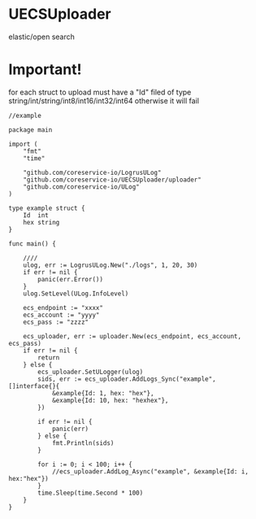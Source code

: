 # UECSUploader
elastic/open search 

# Important!
for each struct to upload must have a "Id" filed of type string/int/string/int8/int16/int32/int64
otherwise it will fail

```
//example

package main

import (
	"fmt"
	"time"

	"github.com/coreservice-io/LogrusULog"
	"github.com/coreservice-io/UECSUploader/uploader"
	"github.com/coreservice-io/ULog"
)

type example struct {
	Id  int
	hex string
}

func main() {

	////
	ulog, err := LogrusULog.New("./logs", 1, 20, 30)
	if err != nil {
		panic(err.Error())
	}
	ulog.SetLevel(ULog.InfoLevel)

	ecs_endpoint := "xxxx"
	ecs_account := "yyyy"
	ecs_pass := "zzzz"

	ecs_uploader, err := uploader.New(ecs_endpoint, ecs_account, ecs_pass)
	if err != nil {
		return
	} else {
		ecs_uploader.SetULogger(ulog)
		sids, err := ecs_uploader.AddLogs_Sync("example", []interface{}{
			&example{Id: 1, hex: "hex"},
			&example{Id: 10, hex: "hexhex"},
		})

		if err != nil {
			panic(err)
		} else {
			fmt.Println(sids)
		}

		for i := 0; i < 100; i++ {
			//ecs_uploader.AddLog_Async("example", &example{Id: i, hex:"hex"})
		}
		time.Sleep(time.Second * 100)
	}
}


```
